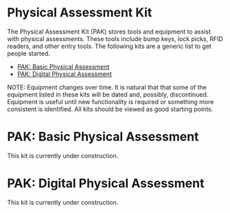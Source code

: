 # Physical Assessment Kit

The Physical Assessment Kit (PAK) stores tools and equipment to assist with physical assessments. These tools include bump keys, lock picks, RFID readers, and other entry tools. The following kits are a generic list to get people started.

* [PAK: Basic Physical Assessment](./README.md#pak-basic-physical-assessment)
* [PAK: Digital Physical Assessment](./README.md#pak-basic-physical-assessment)

NOTE: Equipment changes over time. It is natural that that some of the equipment listed in these kits will be dated and, possibly, discontinued. Equipment is useful until new functionality is required or something more consistent is identified. All kits should be viewed as good starting points.

# PAK: Basic Physical Assessment

This kit is currently under construction.

# PAK: Digital Physical Assessment

This kit is currently under construction.